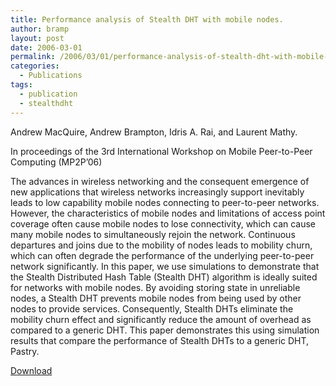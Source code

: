 ```yaml
---
title: Performance analysis of Stealth DHT with mobile nodes.
author: bramp
layout: post
date: 2006-03-01
permalink: /2006/03/01/performance-analysis-of-stealth-dht-with-mobile-nodes/
categories:
  - Publications
tags:
  - publication
  - stealthdht
---
```

Andrew MacQuire, Andrew Brampton, Idris A. Rai, and Laurent Mathy.

In proceedings of the 3rd International Workshop on Mobile Peer-to-Peer Computing (MP2P&#8217;06)

The advances in wireless networking and the consequent emergence of new applications that wireless networks increasingly support inevitably leads to low capability mobile nodes connecting to peer-to-peer networks. However, the characteristics of mobile nodes and limitations of access point coverage often cause mobile nodes to lose connectivity, which can cause many mobile nodes to simultaneously rejoin the network. Continuous departures and joins due to the mobility of nodes leads to mobility churn, which can often degrade the performance of the underlying peer-to-peer network significantly. In this paper, we use simulations to demonstrate that the Stealth Distributed Hash Table (Stealth DHT) algorithm is ideally suited for networks with mobile nodes. By avoiding storing state in unreliable nodes, a Stealth DHT prevents mobile nodes from being used by other nodes to provide services. Consequently, Stealth DHTs eliminate the mobility churn effect and significantly reduce the amount of overhead as compared to a generic DHT. This paper demonstrates this using simulation results that compare the performance of Stealth DHTs to a generic DHT, Pastry.

[Download][1]

 [1]: /papers/MP2P_MacQuire_A.pdf